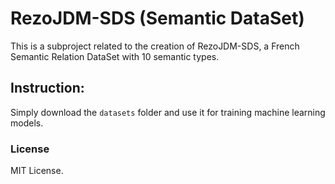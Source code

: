 # RezoJDM-SDS (Semantic DataSet)
This is a subproject related to the creation of RezoJDM-SDS, a French Semantic Relation DataSet with 10 semantic types.

## Instruction:  

Simply download the `datasets` folder and use it for training machine learning models.


### License
MIT License.

